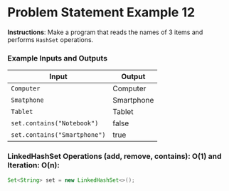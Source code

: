 # Problem Statement Example 12

**Instructions**: Make a program that reads the names of 3 items and performs `HashSet` operations.

### Example Inputs and Outputs

| **Input**                    | **Output** |
|------------------------------|------------|
| `Computer`                   | Computer   |
| `Smatphone`                  | Smartphone |
| `Tablet`                     | Tablet     |   
| `set.contains("Notebook")`   | false      |
| `set.contains("Smartphone")` | true       |

### LinkedHashSet Operations (add, remove, contains): O(1) and Iteration: O(n):

```java
Set<String> set = new LinkedHashSet<>();
```